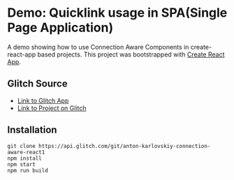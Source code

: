 
# Demo: Quicklink usage in SPA(Single Page Application)
A demo showing how to use Connection Aware Components in create-react-app based projects.
This project was bootstrapped with [Create React App](https://github.com/facebookincubator/create-react-app).

## Glitch Source
* [Link to Glitch App](https://anton-karlovskiy-connection-aware-react1)
* [Link to Project on Glitch](https://glitch.com/~anton-karlovskiy-connection-aware-react1)

## Installation
```
git clone https://api.glitch.com/git/anton-karlovskiy-connection-aware-react1
npm install
npm start
npm run build
```